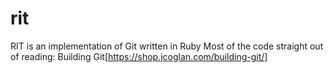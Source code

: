 # rit
RIT is an implementation of Git written in Ruby
Most of the code straight out of reading: Building Git[https://shop.jcoglan.com/building-git/]
